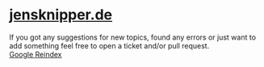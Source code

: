 # [jensknipper.de](https://jensknipper.de)

If you got any suggestions for new topics, found any errors or just want to add something feel free to open a ticket and/or pull request.  
[Google Reindex](https://www.google.com/ping?sitemap=https://jensknipper.de/sitemap.xml)